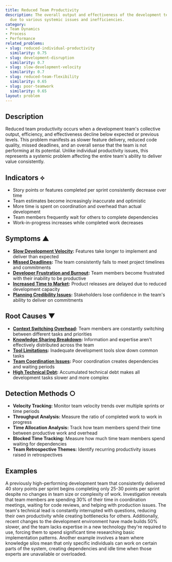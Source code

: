 ```yaml
---
title: Reduced Team Productivity
description: The overall output and effectiveness of the development team decreases
  due to various systemic issues and inefficiencies.
category:
- Team Dynamics
- Process
- Performance
related_problems:
- slug: reduced-individual-productivity
  similarity: 0.75
- slug: development-disruption
  similarity: 0.7
- slug: slow-development-velocity
  similarity: 0.7
- slug: reduced-team-flexibility
  similarity: 0.65
- slug: poor-teamwork
  similarity: 0.65
layout: problem
---
```


## Description

Reduced team productivity occurs when a development team's collective output, efficiency, and effectiveness decline below expected or previous levels. This problem manifests as slower feature delivery, reduced code quality, missed deadlines, and an overall sense that the team is not performing at its potential. Unlike individual productivity issues, this represents a systemic problem affecting the entire team's ability to deliver value consistently.

## Indicators ⟡

- Story points or features completed per sprint consistently decrease over time
- Team estimates become increasingly inaccurate and optimistic
- More time is spent on coordination and overhead than actual development
- Team members frequently wait for others to complete dependencies
- Work-in-progress increases while completed work decreases

## Symptoms ▲

- **[Slow Development Velocity](slow-development-velocity.md):** Features take longer to implement and deliver than expected
- **[Missed Deadlines](missed-deadlines.md):** The team consistently fails to meet project timelines and commitments
- **[Developer Frustration and Burnout](developer-frustration-and-burnout.md):** Team members become frustrated with their inability to be productive
- **[Increased Time to Market](increased-time-to-market.md):** Product releases are delayed due to reduced development capacity
- **[Planning Credibility Issues](planning-credibility-issues.md):** Stakeholders lose confidence in the team's ability to deliver on commitments

## Root Causes ▼

- **[Context Switching Overhead](context-switching-overhead.md):** Team members are constantly switching between different tasks and priorities
- **[Knowledge Sharing Breakdown](knowledge-sharing-breakdown.md):** Information and expertise aren't effectively distributed across the team
- **[Tool Limitations](tool-limitations.md):** Inadequate development tools slow down common tasks
- **[Team Coordination Issues](team-coordination-issues.md):** Poor coordination creates dependencies and waiting periods
- **[High Technical Debt](high-technical-debt.md):** Accumulated technical debt makes all development tasks slower and more complex

## Detection Methods ○

- **Velocity Tracking:** Monitor team velocity trends over multiple sprints or time periods
- **Throughput Analysis:** Measure the ratio of completed work to work in progress
- **Time Allocation Analysis:** Track how team members spend their time between productive work and overhead
- **Blocked Time Tracking:** Measure how much time team members spend waiting for dependencies
- **Team Retrospective Themes:** Identify recurring productivity issues raised in retrospectives

## Examples

A previously high-performing development team that consistently delivered 40 story points per sprint begins completing only 25-30 points per sprint despite no changes in team size or complexity of work. Investigation reveals that team members are spending 30% of their time in coordination meetings, waiting for code reviews, and helping with production issues. The team's technical lead is constantly interrupted with questions, reducing their own productivity while creating bottlenecks for others. Additionally, recent changes to the development environment have made builds 50% slower, and the team lacks expertise in a new technology they're required to use, forcing them to spend significant time researching basic implementation patterns. Another example involves a team where knowledge silos mean that only specific individuals can work on certain parts of the system, creating dependencies and idle time when those experts are unavailable or overloaded.